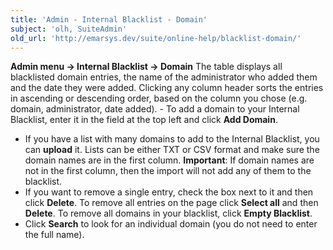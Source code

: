 ```yaml
---
title: 'Admin - Internal Blacklist - Domain'
subject: 'olh, SuiteAdmin'
old_url: 'http://emarsys.dev/suite/online-help/blacklist-domain/'
---
```


**Admin menu -> Internal Blacklist -> Domain** The table displays all blacklisted domain entries, the name of the administrator who added them and the date they were added. Clicking any column header sorts the entries in ascending or descending order, based on the column you chose (e.g. domain, administrator, date added). - To add a domain to your Internal Blacklist, enter it in the field at the top left and click **Add Domain**.
- If you have a list with many domains to add to the Internal Blacklist, you can **upload** it. Lists can be either TXT or CSV format and make sure the domain names are in the first column. **Important**: If domain names are not in the first column, then the import will not add any of them to the blacklist.
- If you want to remove a single entry, check the box next to it and then click **Delete**. To remove all entries on the page click **Select all** and then **Delete**. To remove all domains in your blacklist, click **Empty Blacklist**.
- Click **Search** to look for an individual domain (you do not need to enter the full name).
